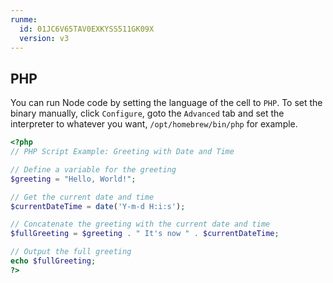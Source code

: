 ```yaml
---
runme:
  id: 01JC6V65TAV0EXKYSS511GK09X
  version: v3
---
```


## PHP

You can run Node code by setting the language of the cell to `PHP`. To set the binary manually, click `Configure`, goto the `Advanced` tab and set the interpreter to whatever you want, `/opt/homebrew/bin/php` for example.

```php {"id":"01JC6RX7NJSEA7XPBPW78Z88BC","interpreter":"","name":"php-greeting"}
<?php
// PHP Script Example: Greeting with Date and Time

// Define a variable for the greeting
$greeting = "Hello, World!";

// Get the current date and time
$currentDateTime = date('Y-m-d H:i:s');

// Concatenate the greeting with the current date and time
$fullGreeting = $greeting . " It's now " . $currentDateTime;

// Output the full greeting
echo $fullGreeting;
?>
```
